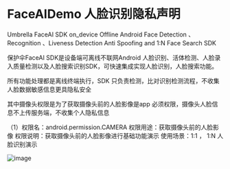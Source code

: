 #  FaceAIDemo 人脸识别隐私声明

Umbrella FaceAI SDK on_device Offline Android Face Detection 、Recognition 、Liveness Detection Anti Spoofing and 1:N Face Search SDK

保护伞FaceAI SDK是设备端可离线不联网Android 人脸识别、活体检测、人脸录入质量检测以及人脸搜索识别SDK，可快速集成实现人脸识别，人脸搜索功能。


所有功能处理都是离线终端执行，SDK 只负责检测，比对识别检测流程，不收集人脸数据敏感信息更具隐私安全

其中摄像头权限是为了获取摄像头前的人脸影像是app 必须权限，摄像头人脸信息不上传服务端，不收集个人隐私信息


（1）权限名：android.permission.CAMERA
权限用途：获取摄像头前的人脸影像
权限说明：获取摄像头前的人脸影像进行基础功能演示
使用场景：1:1 ， 1:N 人脸识别演示


![image](https://github.com/FaceAISDK/FaceAISDK_Android/assets/15169396/542db3b1-6e98-4676-b343-7be839078642)

